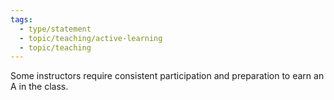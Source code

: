 ```yaml
---
tags:
  - type/statement
  - topic/teaching/active-learning
  - topic/teaching
---
```

Some instructors require consistent participation and preparation to earn an A in the class.